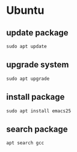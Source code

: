 # Ubuntu

## update package

```text
sudo apt update
```

## upgrade system

```text
sudo apt upgrade
```

## install package

```text
sudo apt install emacs25
```

## search package

```text
apt search gcc
```

